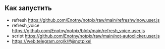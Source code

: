
## Как запустить
- refresh https://github.com/Enotny/notpix/raw/main/refreshwinow.user.js
- refresh_voice https://github.com/Enotny/notpix/blob/main/refresh_voice.user.js
- script  https://github.com/Enotny/notpix/raw/main/not-autoclicker.user.js
- https://web.telegram.org/k/#@notpixel
